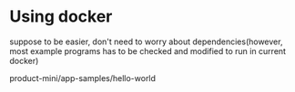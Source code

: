 # Using docker

suppose to be easier, don't need to worry about dependencies(however, most example programs has to be checked and modified to run in current docker)

product-mini/app-samples/hello-world